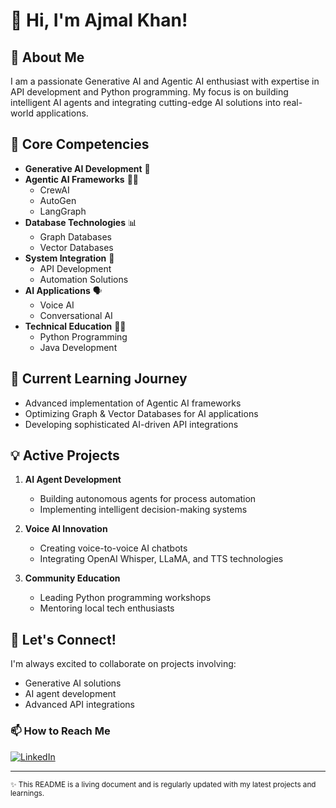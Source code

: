 # 👋 Hi, I'm Ajmal Khan!

## 🚀 About Me
I am a passionate Generative AI and Agentic AI enthusiast with expertise in  API development and Python programming. My focus is on building intelligent AI agents and integrating cutting-edge AI solutions into real-world applications.

## 💪 Core Competencies
- **Generative AI Development** 🤖
- **Agentic AI Frameworks** 🕵️‍♂️
  - CrewAI
  - AutoGen
  - LangGraph
- **Database Technologies** 📊
  - Graph Databases
  - Vector Databases
- **System Integration** 🔗
  - API Development
  - Automation Solutions
- **AI Applications** 🗣️
  - Voice AI
  - Conversational AI
- **Technical Education** 👨‍🏫
  - Python Programming
  - Java Development

## 🌱 Current Learning Journey
- Advanced implementation of Agentic AI frameworks
- Optimizing Graph & Vector Databases for AI applications
- Developing sophisticated AI-driven API integrations

## 💡 Active Projects
1. **AI Agent Development**
   - Building autonomous agents for process automation
   - Implementing intelligent decision-making systems

2. **Voice AI Innovation**
   - Creating voice-to-voice AI chatbots
   - Integrating OpenAI Whisper, LLaMA, and TTS technologies

3. **Community Education**
   - Leading Python programming workshops
   - Mentoring local tech enthusiasts

## 🤝 Let's Connect!
I'm always excited to collaborate on projects involving:
- Generative AI solutions
- AI agent development
- Advanced API integrations

### 📫 How to Reach Me
[![LinkedIn](https://img.shields.io/badge/LinkedIn-Connect-blue)](https://www.linkedin.com/in/ajmal-ai-engineer//)

---
<sub>✨ This README is a living document and is regularly updated with my latest projects and learnings.</sub>
